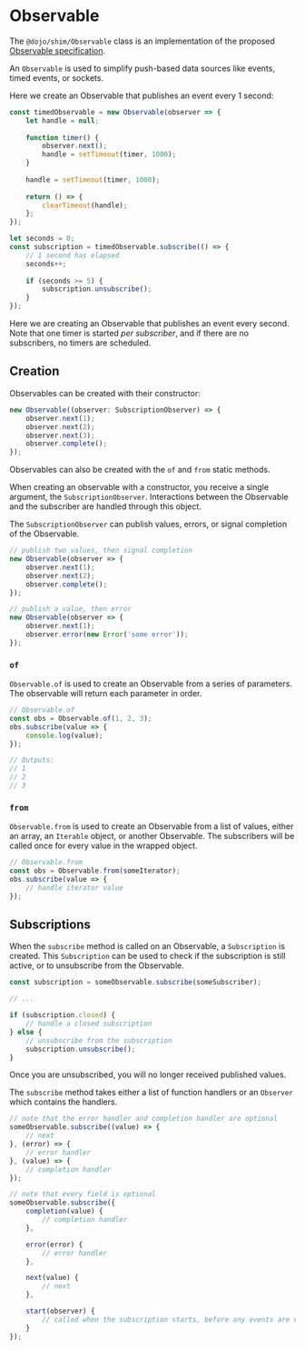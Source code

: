 # Observable

The `@dojo/shim/Observable` class is an implementation of the proposed [Observable specification](https://tc39.github.io/proposal-observable/).

An `Observable` is used to simplify push-based data sources like events, timed events, or sockets.

Here we create an Observable that publishes an event every 1 second:

```typescript
const timedObservable = new Observable(observer => {
	let handle = null;
  
	function timer() {
		observer.next();
		handle = setTimeout(timer, 1000);
	}
  
	handle = setTimeout(timer, 1000);
  
	return () => {
        clearTimeout(handle);
	};
});

let seconds = 0;
const subscription = timedObservable.subscribe(() => {
	// 1 second has elapsed
	seconds++;
  
	if (seconds >= 5) {
		subscription.unsubscribe();
	}
});
```

Here we are creating an Observable that publishes an event every second. Note that one timer is started _per subscriber_, and if there are no subscribers, no timers are scheduled.

## Creation

Observables can be created with their constructor:

```typescript
new Observable((observer: SubscriptionObserver) => {
	observer.next(1);
	observer.next(2);  
	observer.next(3);
	observer.complete();
});
```

Observables can also be created with the `of` and `from` static methods.

When creating an observable with a constructor, you receive a single argument, the `SubscriptionObserver`. Interactions between the Observable and the subscriber are handled through this object.

The `SubscriptionObserver` can publish values, errors, or signal completion of the Observable.

```typescript
// publish two values, then signal completion
new Observable(observer => {
	observer.next(1);
	observer.next(2);
	observer.complete();
});

// publish a value, then error
new Observable(observer => {
	observer.next(1);
	observer.error(new Error('some error'));
});
```

### `of`

`Observable.of` is used to create an Observable from a series of parameters. The observable will return each parameter in order.

```typescript
// Observable.of
const obs = Observable.of(1, 2, 3);
obs.subscribe(value => {
	console.log(value);
});

// Outputs:
// 1
// 2
// 3
```

### `from`

`Observable.from` is used to create an Observable from a list of values, either an array, an `Iterable` object, or another Observable. The subscribers will be called once for every value in the wrapped object.

```typescript
// Observable.from
const obs = Observable.from(someIterator);
obs.subscribe(value => {
	// handle iterator value
});
```

## Subscriptions

When the `subscribe` method is called on an Observable, a `Subscription` is created. This `Subscription` can be used to check if the subscription is still active, or to unsubscribe from the Observable.

```typescript
const subscription = someObservable.subscribe(someSubscriber);

// ...

if (subscription.closed) {
	// handle a closed subscription
} else {
	// unsubscribe from the subscription
	subscription.unsubscribe();
}
```

Once you are unsubscribed, you will no longer received published values.

The `subscribe` method takes either a list of function handlers or an `Observer` which contains the handlers.

```typescript
// note that the error handler and completion handler are optional
someObservable.subscribe((value) => {
	// next
}, (error) => {
	// error handler
}, (value) => {
	// completion handler
});

// note that every field is optional
someObservable.subscribe({
	completion(value) {
		// completion handler
	},

	error(error) {
		// error handler
	},

	next(value) {
		// next
	},

	start(observer) {
		// called when the subscription starts, before any events are emitted
	}
});
```

